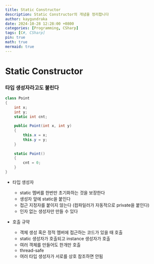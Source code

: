 ```yaml
---
title: Static Constructor
description: Static Constructor의 개념을 정리합니다
author: kaygundraka
date: 2024-10-28 12:28:00 +0800
categories: [Programming, CSharp]
tags: [C#, CSharp]
pin: true
math: true
mermaid: true
---
```


# Static Constructor

### 타입 생성자라고도 불린다

```csharp
class Point
{
	int x;
	int y;
	static int cnt;
	
	public Point(int x, int y)
	{
		this.x = x;
		this.y = y;
	}
	
	static Point()
	{
		cnt = 0;
	}
}
```

- 타입 생성자
    - static 멤버를 한번만 초기화하는 것을 보장한다
    - 생성자 앞에 static을 붙인다
    - 접근 지정자를 붙이지 않는다 (컴파일러가 자동적으로 private을 붙인다)
    - 인자 없는 생성자만 만들 수 있다

- 호출 규약
    - 객체 생성 혹은 정적 멤버에 접근하는 코드가 있을 때 호출
    - static 생성자가 호출되고 instance 생성자가 호출
    - 여러 객체를 만들어도 한개만 호출
    - thread-safe
    - 여러 타입 생성자가 서로를 상호 참조하면 안됨